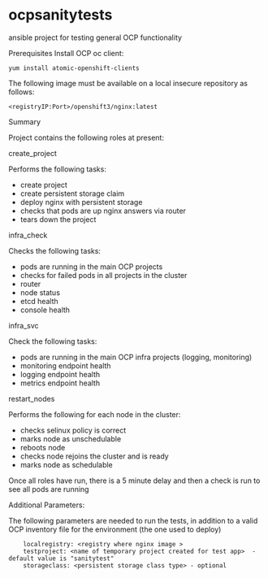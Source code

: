 # ocpsanitytests
ansible project for testing general OCP functionality

Prerequisites
Install OCP oc client:

    yum install atomic-openshift-clients

The following image must be available on a local insecure repository as follows:

    <registryIP:Port>/openshift3/nginx:latest


Summary

Project contains the following roles at present:

create_project

Performs the following tasks:
- create project
- create persistent storage claim
- deploy nginx with persistent storage
- checks that pods are up nginx answers via router
- tears down the project

infra_check

Checks the following tasks:
- pods are running in the main OCP projects
- checks for failed pods in all projects in the cluster
- router
- node status
- etcd health
- console health

infra_svc

Check the following tasks:
- pods are running in the main OCP infra projects (logging, monitoring)
- monitoring endpoint health
- logging endpoint health
- metrics endpoint health

restart_nodes

Performs the following for each node in the cluster:
- checks selinux policy is correct
- marks node as unschedulable
- reboots node
- checks node rejoins the cluster and is ready
- marks node as schedulable


Once all roles have run, there is a 5 minute delay and then a check is run to see all pods are running

Additional Parameters:

The following parameters are needed to run the tests, in addition to a valid OCP inventory file for the environment (the one used to deploy)

        localregistry: <registry where nginx image >
        testproject: <name of temporary project created for test app>  - default value is "sanitytest"
        storageclass: <persistent storage class type> - optional
